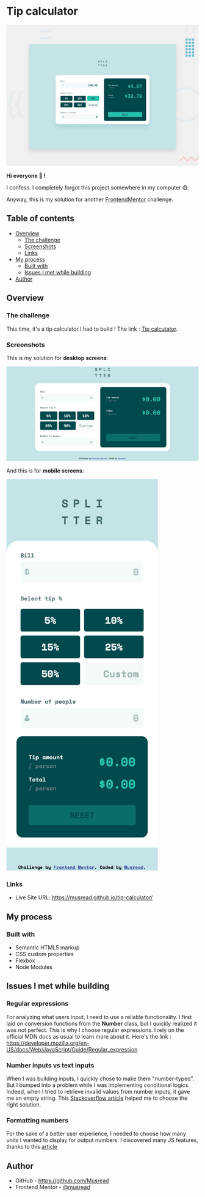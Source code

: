 # Tip calculator

![](./design/desktop-preview.jpg)

**Hi everyone 👋 !**

I confess. I completely forgot this project somewhere in my computer 😅.

Anyway, this is my solution for another [FrontendMentor](https://www.frontendmentor.io) challenge.

## Table of contents

- [Overview](#overview)
  - [The challenge](#the-challenge)
  - [Screenshots](#screenshots)
  - [Links](#links)
- [My process](#my-process)
  - [Built with](#built-with)
  - [Issues I met while building](#issues-i-met-while-building)
- [Author](#author)

## Overview

### The challenge

This time, it's a tip calculator I had to build ! The link : [Tip calcutator](https://www.frontendmentor.io/challenges/tip-calculator-app-ugJNGbJUX).

### Screenshots

This is my solution for **desktop screens**:

![](screenshots/desktop-screenshot.png)

And this is for **mobile screens**:

![](screenshots/mobile-screenshot.png)

### Links

- Live Site URL: https://musread.github.io/tip-calculator/

## My process

### Built with

- Semantic HTML5 markup
- CSS custom properties
- Flexbox
- Node Modules

## Issues I met while building

### Regular expressions

For analyzing what users input, I need to use a reliable functionality. I first laid on conversion functions from the **Number** class, but I quickly realized it was not perfect. This is why I choose regular expressions. I rely on the official MDN docs as usual to learn more about it. Here's the link : https://developer.mozilla.org/en-US/docs/Web/JavaScript/Guide/Regular_expression

### Number inputs vs text inputs

When I was building inputs, I quickly chose to make them "number-typed". But I bumped into a problem while I was implementing conditional logics. Indeed, when I tried to retrieve invalid values from number inputs, it gave me an empty string. This [Stackoverflow article](https://stackoverflow.blog/2022/12/26/why-the-number-input-is-the-worst-input/) helped me to choose the right solution.

### Formatting numbers

For the sake of a better user experience, I needed to choose how many units I wanted to display for output numbers. I discovered many JS features, thanks to this [article](https://medium.com/@stheodorejohn/mastering-number-formatting-in-javascript-d72acc0453df)

## Author

- GitHub - https://github.com/Musread
- Frontend Mentor - [@musread](https://www.frontendmentor.io/profile/musread)
